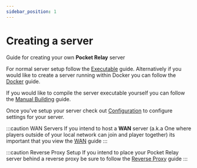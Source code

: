 ```yaml
---
sidebar_position: 1
---
```


# Creating a server

Guide for creating your own **Pocket Relay** server

For normal server setup follow the [Executable](executable.mdx) guide. Alternatively if you would like to create a server running within Docker you can follow the [Docker](docker.md) guide.

If you would like to compile the server executable yourself you can follow the [Manual Building](manual-building.md) guide.

Once you've setup your server check out [Configuration](configuration.md) to configure settings for your server.

:::caution WAN Servers 
If you intend to host a **WAN** server (a.k.a One where players outside of your local network can join and player together) its important that you view the [WAN](wan.md) guide
:::

:::caution Reverse Proxy Setup
If you intend to place your Pocket Relay server behind a reverse proxy be sure to follow the
[Reverse Proxy](reverse-proxy.md) guide
:::

